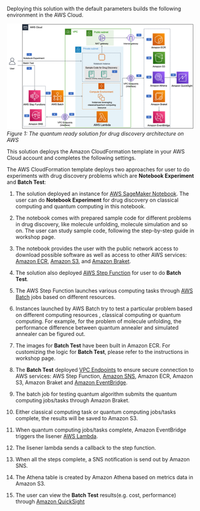 Deploying this solution with the default parameters builds the following environment in the AWS Cloud.

![architecture](./images/architecture.png)
*Figure 1: The quantum ready solution for drug discovery architecture on AWS*

This solution deploys the Amazon CloudFormation template in your AWS Cloud account and completes the following settings.

The AWS CloudFormation template deploys two approaches for user to do 
experiments with drug discovery problems which are **Notebook Experiment** 
and **Batch Test**:

1. The solution deployed an instance for 
[AWS SageMaker Notebook](https://docs.aws.amazon.com/sagemaker/latest/dg/nbi.html). 
The user can do **Notebook Experiment** for drug discovery on classical computing and 
quantum computing in this notebook.

2. The notebook comes with prepared sample code for different problems 
in drug discovery, like molecule unfolding, molecule simulation and so on. 
The user can study sample code, following the step-by-step guide in workshop 
page.

3. The notebook provides the user with the public network access to download 
possible software as well as access to other 
AWS services:  [Amazon ECR](https://aws.amazon.com/ecr/), 
[Amazon S3](https://aws.amazon.com/s3/),
and [Amazon Braket](https://aws.amazon.com/braket/).

4. The solution also deployed 
[AWS Step Function](https://aws.amazon.com/step-functions/) for user to do 
**Batch Test**. 

5. The AWS Step Function launches various computing tasks through 
    [AWS Batch](https://aws.amazon.com/batch/) jobs based on different resources.

6. Instances launched by AWS Batch try to test a particular problem based 
on different computing resources , classical computing or quantum computing. 
For example, for the problem of molecule unfolding, the performance difference 
between quantum annealer and simulated annealer can be figured out. 

7. The images for **Batch Test** have been built in Amazon ECR. For customizing 
the logic for **Batch Test**, please refer to the instructions in workshop page.

8. The **Batch Test** deployed [VPC Endpoints](https://docs.aws.amazon.com/vpc/latest/privatelink/vpc-endpoints.html) to ensure secure connection to AWS 
services: AWS Step Function, [Amazon SNS](https://aws.amazon.com/sns/), 
Amazon ECR, Amazon S3, Amazon Braket and 
[Amazon EventBridge](https://aws.amazon.com/eventbridge/).

9. The batch job for testing quantum algorithm submits the quantum computing 
jobs/tasks through Amazon Braket.

10. Either classical computing task or quantum computing jobs/tasks complete, 
the results will be saved to Amazon S3.

11. When quantum computing jobs/tasks complete, Amazon EventBridge triggers 
the lisener [AWS Lambda](https://aws.amazon.com/lambda/).

12. The lisener lambda sends a callback to the step function.

13. When all the steps complete, a SNS notification is send out by Amazon SNS.

14. The Athena table is created by Amazon Athena based on metrics data in 
Amazon S3.

15. The user can view the **Batch Test** results(e.g. cost, performance) 
through [Amazon QuickSight](https://aws.amazon.com/quicksight/)